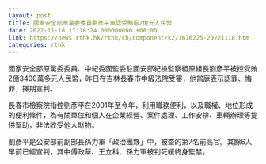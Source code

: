 ```yaml
---
layout: post
title: 國家安全部原黨委委員劉彥平承認受賄逾2億元人民幣
date: 2022-11-18 17:18:24.000000000 +08:00
link: https://news.rthk.hk/rthk/ch/component/k2/1676225-20221118.htm
categories: rthk
---
```


國家安全部原黨委委員、中紀委國監委駐國安部紀檢監察組原組長劉彥平被控受賄2億3400萬多元人民幣，昨日在吉林長春市中級法院受審，他當庭表示認罪、悔罪，擇期宣判。

長春市檢察院指控劉彥平在2001年至今年，利用職務便利，以及職權、地位形成的便利條件，為有關單位和個人在企業經營、案件處理、工作安排、車輛辦理等提供幫助，非法收受他人財物。

劉彥平是公安部前副部長孫力軍「政治團夥」中，被查的第7名前高官。其餘6人早前已經宣判，其中傅政華、王立科、孫力軍被判死緩終身監禁。
